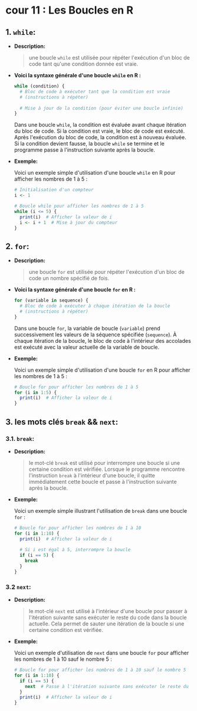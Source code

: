 # cour 11 : **Les Boucles en R**




## 1. **``while``:**

- **Description:**

  >une boucle `while` est utilisée pour répéter l'exécution d'un bloc de code tant qu'une condition donnée est vraie. 
  
- **Voici la syntaxe générale d'une boucle `while` en R :**

  ```R
  while (condition) {
    # Bloc de code à exécuter tant que la condition est vraie
    # (instructions à répéter)
    
    # Mise à jour de la condition (pour éviter une boucle infinie)
  }
  ```

  Dans une boucle `while`, la condition est évaluée avant chaque itération du bloc de code. Si la condition est vraie, le bloc de code est exécuté. Après l'exécution du bloc de code, la condition est à nouveau évaluée. Si la condition devient fausse, la boucle `while` se termine et le programme passe à l'instruction suivante après la boucle.

- **Exemple:**

  Voici un exemple simple d'utilisation d'une boucle `while` en R pour afficher les nombres de 1 à 5 :

  ```R
  # Initialisation d'un compteur
  i <- 1

  # Boucle while pour afficher les nombres de 1 à 5
  while (i <= 5) {
    print(i)  # Afficher la valeur de i
    i <- i + 1  # Mise à jour du compteur
  }
  ```

## 2. **``for``:**

- **Description:**

  >une boucle `for` est utilisée pour répéter l'exécution d'un bloc de code un nombre spécifié de fois. 
  

- **Voici la syntaxe générale d'une boucle `for` en R :**

  ```R
  for (variable in sequence) {
    # Bloc de code à exécuter à chaque itération de la boucle
    # (instructions à répéter)
  }
  ```

  Dans une boucle `for`, la variable de boucle (`variable`) prend successivement les valeurs de la séquence spécifiée (`sequence`). À chaque itération de la boucle, le bloc de code à l'intérieur des accolades est exécuté avec la valeur actuelle de la variable de boucle.

- **Exemple:**

  Voici un exemple simple d'utilisation d'une boucle `for` en R pour afficher les nombres de 1 à 5 :

  ```R
  # Boucle for pour afficher les nombres de 1 à 5
  for (i in 1:5) {
    print(i)  # Afficher la valeur de i
  }
  ```

## 3. **les mots clés ``break`` && ``next``:**

### 3.1. **``break``:**

- **Description:**

  >le mot-clé `break` est utilisé pour interrompre une boucle   si une certaine condition est vérifiée. Lorsque le programme rencontre l'instruction `break` à l'intérieur d'une boucle, il quitte immédiatement cette boucle et passe à l'instruction suivante après la boucle.

- **Exemple:**

  Voici un exemple simple illustrant l'utilisation de `break` dans une boucle `for` :

  ```R
  # Boucle for pour afficher les nombres de 1 à 10
  for (i in 1:10) {
    print(i)  # Afficher la valeur de i
    
    # Si i est égal à 5, interrompre la boucle
    if (i == 5) {
      break
    }
  }
  ```

### 3.2 **``next``:**

- **Description:**
  
  >le mot-clé `next` est utilisé à l'intérieur d'une boucle pour passer à l'itération suivante sans exécuter le reste du code dans la boucle actuelle. Cela permet de sauter une itération de la boucle si une certaine condition est vérifiée.


- **Exemple:**

  Voici un exemple d'utilisation de `next` dans une boucle `for` pour afficher les nombres de 1 à 10 sauf le nombre 5 :

  ```R
  # Boucle for pour afficher les nombres de 1 à 10 sauf le nombre 5
  for (i in 1:10) {
    if (i == 5) {
      next  # Passe à l'itération suivante sans exécuter le reste du code dans la boucle actuelle
    }
    print(i)  # Afficher la valeur de i
  }
  ```

